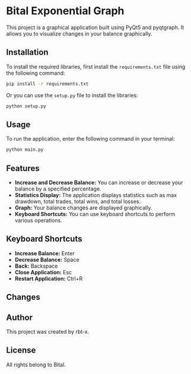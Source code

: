 # Bital Exponential Graph

This project is a graphical application built using PyQt5 and pyqtgraph. It allows you to visualize changes in your balance graphically.

## Installation

To install the required libraries, first install the `requirements.txt` file using the following command:

```sh
pip install -r requirements.txt
```

Or you can use the `setup.py` file to install the libraries:

```sh
python setup.py
```

## Usage

To run the application, enter the following command in your terminal:

```sh
python main.py
```

## Features

- **Increase and Decrease Balance:** You can increase or decrease your balance by a specified percentage.
- **Statistics Display:** The application displays statistics such as max drawdown, total trades, total wins, and total losses.
- **Graph:** Your balance changes are displayed graphically.
- **Keyboard Shortcuts:** You can use keyboard shortcuts to perform various operations.

## Keyboard Shortcuts

- **Increase Balance:** Enter
- **Decrease Balance:** Space
- **Back:** Backspace
- **Close Application:** Esc
- **Restart Application:** Ctrl+R

## Changes

## Author

This project was created by rbt-x.

## License

All rights belong to Bital.
